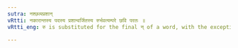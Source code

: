 ```yaml
---
sutra: नश्छव्यप्रशान्
vRtti: नकारान्तस्य पदस्य प्रशान्वर्जितस्य रुर्भवत्यम्परे छवि परतः ॥
vRtti_eng: रु is substituted for the final न् of a word, with the exception of the न् of प्रशान्, before a छव् letter (छ, ठ, थ, च, ट, त), which is followed by an अम् letter (vowel, semi vowel and nasal).

---
```

